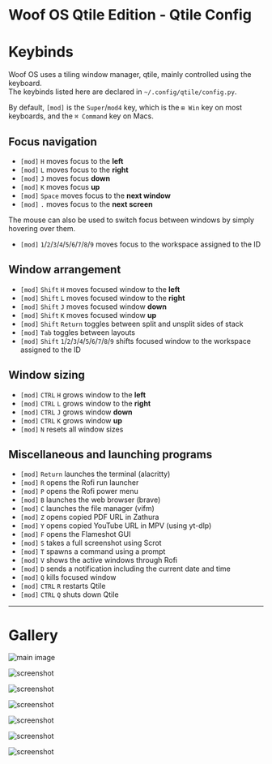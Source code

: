 # Woof OS Qtile Edition - Qtile Config

# Keybinds

Woof OS uses a tiling window manager, qtile, mainly controlled using the keyboard.  
The keybinds listed here are declared in `~/.config/qtile/config.py`.

By default, `[mod]` is the `Super`/`mod4` key, which is the `⊞ Win` key on most keyboards, and the `⌘ Command` key on Macs.

## Focus navigation

- `[mod]` `H` moves focus to the **left**
- `[mod]` `L` moves focus to the **right**
- `[mod]` `J` moves focus **down**
- `[mod]` `K` moves focus **up**
- `[mod]` `Space` moves focus to the **next window**
- `[mod]` `.` moves focus to the **next screen**

The mouse can also be used to switch focus between windows by simply hovering over them.

- `[mod]` `1`/`2`/`3`/`4`/`5`/`6`/`7`/`8`/`9` moves focus to the workspace assigned to the ID

## Window arrangement

- `[mod]` `Shift` `H` moves focused window to the **left**
- `[mod]` `Shift` `L` moves focused window to the **right**
- `[mod]` `Shift` `J` moves focused window **down**
- `[mod]` `Shift` `K` moves focused window **up**
- `[mod]` `Shift` `Return` toggles between split and unsplit sides of stack
- `[mod]` `Tab` toggles between layouts
- `[mod]` `Shift` `1`/`2`/`3`/`4`/`5`/`6`/`7`/`8`/`9` shifts focused window to the workspace assigned to the ID

## Window sizing

- `[mod]` `CTRL` `H` grows window to the **left**
- `[mod]` `CTRL` `L` grows window to the **right**
- `[mod]` `CTRL` `J` grows window **down**
- `[mod]` `CTRL` `K` grows window **up**
- `[mod]` `N` resets all window sizes

## Miscellaneous and launching programs

- `[mod]` `Return` launches the terminal (alacritty)
- `[mod]` `R` opens the Rofi run launcher
- `[mod]` `P` opens the Rofi power menu
- `[mod]` `B` launches the web browser (brave)
- `[mod]` `C` launches the file manager (vifm)
- `[mod]` `Z` opens copied PDF URL in Zathura
- `[mod]` `Y` opens copied YouTube URL in MPV (using yt-dlp)
- `[mod]` `F` opens the Flameshot GUI
- `[mod]` `S` takes a full screenshot using Scrot
- `[mod]` `T` spawns a command using a prompt
- `[mod]` `V` shows the active windows through Rofi
- `[mod]` `D` sends a notification including the current date and time
- `[mod]` `Q` kills focused window
- `[mod]` `CTRL` `R` restarts Qtile
- `[mod]` `CTRL` `Q` shuts down Qtile

---

# Gallery

![main image](https://os.lewoof.xyz/images/qtile/s4.png)

![screenshot](https://os.lewoof.xyz/images/qtile/s0.png)

![screenshot](https://os.lewoof.xyz/images/qtile/s1.png)

![screenshot](https://os.lewoof.xyz/images/qtile/s2.png)

![screenshot](https://os.lewoof.xyz/images/qtile/s3.png)

![screenshot](https://os.lewoof.xyz/images/qtile/s5.png)

![screenshot](https://os.lewoof.xyz/images/qtile/s6.png)
